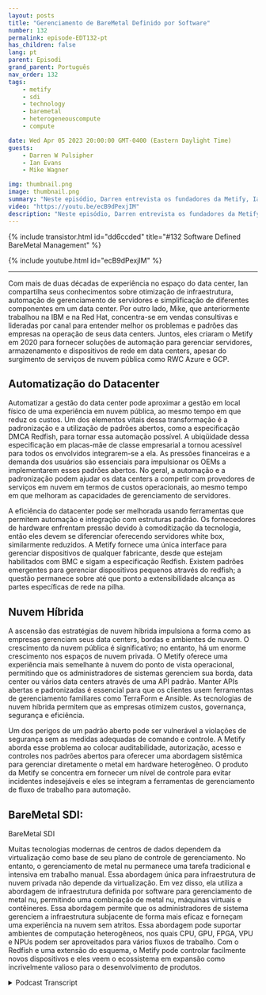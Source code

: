 ```yaml
---
layout: posts
title: "Gerenciamento de BareMetal Definido por Software"
number: 132
permalink: episode-EDT132-pt
has_children: false
lang: pt
parent: Episodi
grand_parent: Português
nav_order: 132
tags:
    - metify
    - sdi
    - technology
    - baremetal
    - heterogeneouscompute
    - compute

date: Wed Apr 05 2023 20:00:00 GMT-0400 (Eastern Daylight Time)
guests:
    - Darren W Pulsipher
    - Ian Evans
    - Mike Wagner

img: thumbnail.png
image: thumbnail.png
summary: "Neste episódio, Darren entrevista os fundadores da Metify, Ian Evans e Mike Wagner, sobre sua abordagem exclusiva para o gerenciamento de infraestrutura de software definido de metal nu usando o padrão Redfish."
video: "https://youtu.be/ecB9dPexjIM"
description: "Neste episódio, Darren entrevista os fundadores da Metify, Ian Evans e Mike Wagner, sobre sua abordagem exclusiva para o gerenciamento de infraestrutura de software definido de metal nu usando o padrão Redfish."
---
```


<div>
{% include transistor.html id="dd6ccded" title="#132 Software Defined BareMetal Management" %}

{% include youtube.html id="ecB9dPexjIM" %}
</div>

---

Com mais de duas décadas de experiência no espaço do data center, Ian compartilha seus conhecimentos sobre otimização de infraestrutura, automação de gerenciamento de servidores e simplificação de diferentes componentes em um data center. Por outro lado, Mike, que anteriormente trabalhou na IBM e na Red Hat, concentra-se em vendas consultivas e lideradas por canal para entender melhor os problemas e padrões das empresas na operação de seus data centers. Juntos, eles criaram o Metify em 2020 para fornecer soluções de automação para gerenciar servidores, armazenamento e dispositivos de rede em data centers, apesar do surgimento de serviços de nuvem pública como RWC Azure e GCP.

## Automatização do Datacenter

Automatizar a gestão do data center pode aproximar a gestão em local físico de uma experiência em nuvem pública, ao mesmo tempo em que reduz os custos. Um dos elementos vitais dessa transformação é a padronização e a utilização de padrões abertos, como a especificação DMCA Redfish, para tornar essa automação possível. A ubiqüidade dessa especificação em placas-mãe de classe empresarial a tornou acessível para todos os envolvidos integrarem-se a ela. As pressões financeiras e a demanda dos usuários são essenciais para impulsionar os OEMs a implementarem esses padrões abertos. No geral, a automação e a padronização podem ajudar os data centers a competir com provedores de serviços em nuvem em termos de custos operacionais, ao mesmo tempo em que melhoram as capacidades de gerenciamento de servidores.

A eficiência do datacenter pode ser melhorada usando ferramentas que permitem automação e integração com estruturas padrão. Os fornecedores de hardware enfrentam pressão devido à comoditização da tecnologia, então eles devem se diferenciar oferecendo servidores white box, similarmente reduzidos. A Metify fornece uma única interface para gerenciar dispositivos de qualquer fabricante, desde que estejam habilitados com BMC e sigam a especificação Redfish. Existem padrões emergentes para gerenciar dispositivos pequenos através do redfish; a questão permanece sobre até que ponto a extensibilidade alcança as partes específicas de rede na pilha.

## Nuvem Híbrida

A ascensão das estratégias de nuvem híbrida impulsiona a forma como as empresas gerenciam seus data centers, bordas e ambientes de nuvem. O crescimento da nuvem pública é significativo; no entanto, há um enorme crescimento nos espaços de nuvem privada. O Metify oferece uma experiência mais semelhante à nuvem do ponto de vista operacional, permitindo que os administradores de sistemas gerenciem sua borda, data center ou vários data centers através de uma API padrão. Manter APIs abertas e padronizadas é essencial para que os clientes usem ferramentas de gerenciamento familiares como TerraForm e Ansible. As tecnologias de nuvem híbrida permitem que as empresas otimizem custos, governança, segurança e eficiência.

Um dos perigos de um padrão aberto pode ser vulnerável a violações de segurança sem as medidas adequadas de comando e controle. A Metify aborda esse problema ao colocar auditabilidade, autorização, acesso e controles nos padrões abertos para oferecer uma abordagem sistêmica para gerenciar diretamente o metal em hardware heterogêneo. O produto da Metify se concentra em fornecer um nível de controle para evitar incidentes indesejáveis e eles se integram a ferramentas de gerenciamento de fluxo de trabalho para automação.

## BareMetal SDI: 
BareMetal SDI

Muitas tecnologias modernas de centros de dados dependem da virtualização como base de seu plano de controle de gerenciamento. No entanto, o gerenciamento de metal nu permanece uma tarefa tradicional e intensiva em trabalho manual. Essa abordagem única para infraestrutura de nuvem privada não depende da virtualização. Em vez disso, ela utiliza a abordagem de infraestrutura definida por software para gerenciamento de metal nu, permitindo uma combinação de metal nu, máquinas virtuais e contêineres. Essa abordagem permite que os administradores de sistema gerenciem a infraestrutura subjacente de forma mais eficaz e forneçam uma experiência na nuvem sem atritos. Essa abordagem pode suportar ambientes de computação heterogêneos, nos quais CPU, GPU, FPGA, VPU e NPUs podem ser aproveitados para vários fluxos de trabalho. Com o Redfish e uma extensão do esquema, o Metify pode controlar facilmente novos dispositivos e eles veem o ecossistema em expansão como incrivelmente valioso para o desenvolvimento de produtos.



<details>
<summary> Podcast Transcript </summary>

<p></p>

</details>

